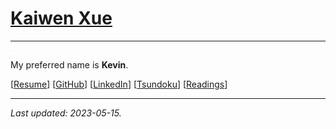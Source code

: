 # [Kaiwen Xue](https://kevinrsx.github.io)

---

<img src="./static/round.png" style="zoom:5%;">

My preferred name is **Kevin**.

[[Resume](./static/resume.pdf)] [[GitHub](https://github.com/kevinrsx)] [[LinkedIn](https://www.linkedin.com/in/kaiwen-xue-498220220/)] [[Tsundoku](https://docs.google.com/document/d/e/2PACX-1vR5bx_XA5XcnFAZVq6rqwFcb4CidOaMqkH2_d7W94KDuUCKBSkcv9-3kSh586D_pWMFP-jaJLLRiBwO/pub)] [[Readings](./readings)]

---

*Last updated: 2023-05-15.*


